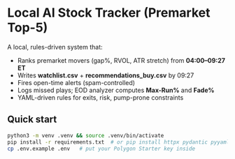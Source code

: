 # Local AI Stock Tracker (Premarket Top-5)

A local, rules-driven system that:
- Ranks premarket movers (gap%, RVOL, ATR stretch) from **04:00–09:27 ET**
- Writes **watchlist.csv** + **recommendations_buy.csv** by 09:27
- Fires open-time alerts (spam-controlled)
- Logs missed plays; EOD analyzer computes **Max-Run%** and **Fade%**
- YAML-driven rules for exits, risk, pump-prone constraints

## Quick start
```bash
python3 -m venv .venv && source .venv/bin/activate
pip install -r requirements.txt  # or pip install httpx pydantic pyyaml python-dotenv pandas tenacity
cp .env.example .env   # put your Polygon Starter key inside
